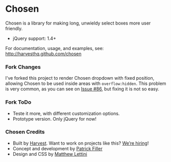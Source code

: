 # Chosen

Chosen is a library for making long, unwieldy select boxes more user friendly.

- jQuery support: 1.4+

For documentation, usage, and examples, see:
http://harvesthq.github.com/chosen

### Fork Changes

I've forked this project to render Chosen dropdown with fixed position, allowing Chosen to be used inside areas with `overflow:hidden`. This problem is very common, as you can see on [Issue #86](https://github.com/harvesthq/chosen/issues/86), but fixing it is not so easy.

### Fork ToDo

* Teste it more, with different customization options.
* Prototype version. Only jQuery for now!

### Chosen Credits

- Built by [Harvest](http://www.getharvest.com/). Want to work on projects like this? [We’re hiring](http://www.getharvest.com/careers)!
- Concept and development by [Patrick Filler](http://www.patrickfiller.com/)
- Design and CSS by [Matthew Lettini](http://matthewlettini.com/)
